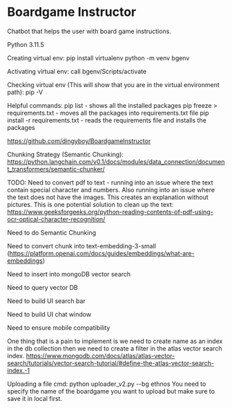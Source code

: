 # Boardgame Instructor
Chatbot that helps the user with board game instructions.

Python 3.11.5

Creating virtual env:
pip install virtualenv
python -m venv bgenv

Activating virtual env:
call bgenv/Scripts/activate

Checking virtual env (This will show that you are in the virtual environment path):
pip -V 

Helpful commands:
pip list - shows all the installed packages
pip freeze > requirements.txt - moves all the packages into requirements.txt file
pip install -r requirements.txt - reads the requirements file and installs the packages

https://github.com/dingyboy/BoardgameInstructor

Chunking Strategy (Semantic Chunking):
https://python.langchain.com/v0.1/docs/modules/data_connection/document_transformers/semantic-chunker/ 

TODO: 
Need to convert pdf to text - running into an issue where the text contain special character and numbers. Also running into an issue where the text does not have the images. This creates an explanation without pictures.
This is one potential solution to clean up the text: https://www.geeksforgeeks.org/python-reading-contents-of-pdf-using-ocr-optical-character-recognition/ 

Need to do Semantic Chunking

Need to convert chunk into text-embedding-3-small (https://platform.openai.com/docs/guides/embeddings/what-are-embeddings)

Need to insert into mongoDB vector search

Need to query vector DB

Need to build UI search bar

Need to build UI chat window

Need to ensure mobile compatibility 


One thing that is a pain to implement is we need to create name as an index in the db collection
then we need to create a filter in the atlas vector search index.
https://www.mongodb.com/docs/atlas/atlas-vector-search/tutorials/vector-search-tutorial/#define-the-atlas-vector-search-index.-1

Uploading a file cmd: python uploader_v2.py --bg ethnos 
You need to specify the name of the boardgame you want to upload but make sure to save it in local first.